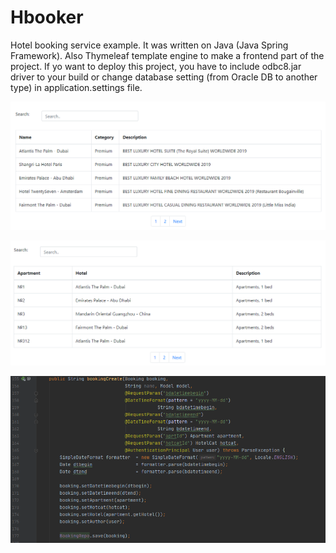# Hbooker
<p>Hotel booking service example. It was written on Java (Java Spring Framework). Also Thymeleaf template engine to make a frontend part of the project. If yo want to deploy this project, you have to include odbc8.jar driver to your build or change database setting (from Oracle DB to another type) in application.settings file.</p>
<p><img src="https://github.com/trimblen/TrimblenImgs/blob/master/scr2.png?raw=true"></img></p>
<p><img src="https://github.com/trimblen/TrimblenImgs/blob/master/scr3.png?raw=true"></img></p>
<p><img src="https://github.com/trimblen/TrimblenImgs/blob/master/scr1.png?raw=true"></img></p>

